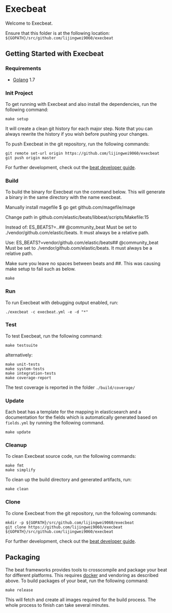 # Execbeat

Welcome to Execbeat.

Ensure that this folder is at the following location:
`${GOPATH}/src/github.com/lijingwei9060/execbeat`

## Getting Started with Execbeat

### Requirements

* [Golang](https://golang.org/dl/) 1.7

### Init Project
To get running with Execbeat and also install the
dependencies, run the following command:

```
make setup
```

It will create a clean git history for each major step. Note that you can always rewrite the history if you wish before pushing your changes.

To push Execbeat in the git repository, run the following commands:

```
git remote set-url origin https://github.com/lijingwei9060/execbeat
git push origin master
```

For further development, check out the [beat developer guide](https://www.elastic.co/guide/en/beats/libbeat/current/new-beat.html).

### Build

To build the binary for Execbeat run the command below. This will generate a binary
in the same directory with the name execbeat.

Manually install magefile
$ go get github.com/magefile/mage

Change path in github.com/elastic/beats/libbeat/scripts/Makefile:15

Instead of:
ES_BEATS?=..## @community_beat Must be set to ./vendor/github.com/elastic/beats. It must always be a relative path.

Use:
ES_BEATS?=vendor/github.com/elastic/beats## @community_beat Must be set to ./vendor/github.com/elastic/beats. It must always be a relative path.

Make sure you leave no spaces between beats and ##. This was causing make setup to fail such as below.

```
make
```


### Run

To run Execbeat with debugging output enabled, run:

```
./execbeat -c execbeat.yml -e -d "*"
```


### Test

To test Execbeat, run the following command:

```
make testsuite
```

alternatively:
```
make unit-tests
make system-tests
make integration-tests
make coverage-report
```

The test coverage is reported in the folder `./build/coverage/`

### Update

Each beat has a template for the mapping in elasticsearch and a documentation for the fields
which is automatically generated based on `fields.yml` by running the following command.

```
make update
```


### Cleanup

To clean  Execbeat source code, run the following commands:

```
make fmt
make simplify
```

To clean up the build directory and generated artifacts, run:

```
make clean
```


### Clone

To clone Execbeat from the git repository, run the following commands:

```
mkdir -p ${GOPATH}/src/github.com/lijingwei9060/execbeat
git clone https://github.com/lijingwei9060/execbeat ${GOPATH}/src/github.com/lijingwei9060/execbeat
```


For further development, check out the [beat developer guide](https://www.elastic.co/guide/en/beats/libbeat/current/new-beat.html).


## Packaging

The beat frameworks provides tools to crosscompile and package your beat for different platforms. This requires [docker](https://www.docker.com/) and vendoring as described above. To build packages of your beat, run the following command:

```
make release
```

This will fetch and create all images required for the build process. The whole process to finish can take several minutes.
